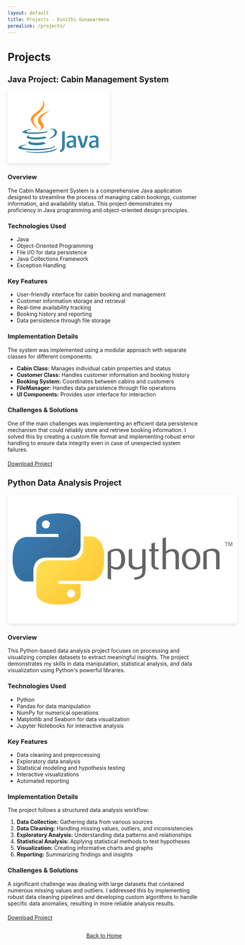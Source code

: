 ```yaml
---
layout: default
title: Projects - Dinithi Gunawardena
permalink: /projects/
---
```


# Projects

<div class="project-card" id="java-project">
  <h2>Java Project: Cabin Management System</h2>
  <img src="/images/java.png" alt="Java Project Screenshot" style="max-width: 600px; border-radius: 5px; box-shadow: 0 4px 8px rgba(0,0,0,0.1);"/>
  
  <h3>Overview</h3>
  <p>
    The Cabin Management System is a comprehensive Java application designed to streamline the process of managing cabin bookings, customer information, and availability status. This project demonstrates my proficiency in Java programming and object-oriented design principles.
  </p>
  
  <h3>Technologies Used</h3>
  <ul>
    <li>Java</li>
    <li>Object-Oriented Programming</li>
    <li>File I/O for data persistence</li>
    <li>Java Collections Framework</li>
    <li>Exception Handling</li>
  </ul>
  
  <h3>Key Features</h3>
  <ul>
    <li>User-friendly interface for cabin booking and management</li>
    <li>Customer information storage and retrieval</li>
    <li>Real-time availability tracking</li>
    <li>Booking history and reporting</li>
    <li>Data persistence through file storage</li>
  </ul>
  
  <h3>Implementation Details</h3>
  <p>
    The system was implemented using a modular approach with separate classes for different components:
  </p>
  <ul>
    <li><strong>Cabin Class:</strong> Manages individual cabin properties and status</li>
    <li><strong>Customer Class:</strong> Handles customer information and booking history</li>
    <li><strong>Booking System:</strong> Coordinates between cabins and customers</li>
    <li><strong>FileManager:</strong> Handles data persistence through file operations</li>
    <li><strong>UI Components:</strong> Provides user interface for interaction</li>
  </ul>
  
  <h3>Challenges & Solutions</h3>
  <p>
    One of the main challenges was implementing an efficient data persistence mechanism that could reliably store and retrieve booking information. I solved this by creating a custom file format and implementing robust error handling to ensure data integrity even in case of unexpected system failures.
  </p>
  
  <div style="margin-top: 20px;">
    <a href="/pdf/java_cabin.zip" class="btn" target="_blank"><i class="fas fa-download"></i> Download Project</a>
  </div>
</div>

<div class="project-card" id="python-project">
  <h2>Python Data Analysis Project</h2>
  <img src="/images/pypy.webp" alt="Python Project Screenshot" style="max-width: 600px; border-radius: 5px; box-shadow: 0 4px 8px rgba(0,0,0,0.1);"/>
  
  <h3>Overview</h3>
  <p>
    This Python-based data analysis project focuses on processing and visualizing complex datasets to extract meaningful insights. The project demonstrates my skills in data manipulation, statistical analysis, and data visualization using Python's powerful libraries.
  </p>
  
  <h3>Technologies Used</h3>
  <ul>
    <li>Python</li>
    <li>Pandas for data manipulation</li>
    <li>NumPy for numerical operations</li>
    <li>Matplotlib and Seaborn for data visualization</li>
    <li>Jupyter Notebooks for interactive analysis</li>
  </ul>
  
  <h3>Key Features</h3>
  <ul>
    <li>Data cleaning and preprocessing</li>
    <li>Exploratory data analysis</li>
    <li>Statistical modeling and hypothesis testing</li>
    <li>Interactive visualizations</li>
    <li>Automated reporting</li>
  </ul>
  
  <h3>Implementation Details</h3>
  <p>
    The project follows a structured data analysis workflow:
  </p>
  <ol>
    <li><strong>Data Collection:</strong> Gathering data from various sources</li>
    <li><strong>Data Cleaning:</strong> Handling missing values, outliers, and inconsistencies</li>
    <li><strong>Exploratory Analysis:</strong> Understanding data patterns and relationships</li>
    <li><strong>Statistical Analysis:</strong> Applying statistical methods to test hypotheses</li>
    <li><strong>Visualization:</strong> Creating informative charts and graphs</li>
    <li><strong>Reporting:</strong> Summarizing findings and insights</li>
  </ol>
  
  <h3>Challenges & Solutions</h3>
  <p>
    A significant challenge was dealing with large datasets that contained numerous missing values and outliers. I addressed this by implementing robust data cleaning pipelines and developing custom algorithms to handle specific data anomalies, resulting in more reliable analysis results.
  </p>
  
  <div style="margin-top: 20px;">
    <a href="/pdf/w1867585.zip" class="btn" target="_blank"><i class="fas fa-download"></i> Download Project</a>
  </div>
</div>

<div style="margin-top: 30px; text-align: center;">
  <a href="/" class="btn"><i class="fas fa-arrow-left"></i> Back to Home</a>
</div>